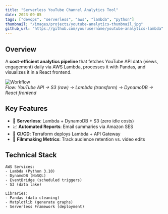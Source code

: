```yaml
---
title: "Serverless YouTube Channel Analytics Tool"
date: 2023-09-05
tags: ["devops", "serverless", "aws", "lambda", "python"]
thumbnail: "/images/projects/youtube-analytics-thumbnail.jpg"
github_url: "https://github.com/yourusername/youtube-analytics-lambda"
---
```


## Overview  
A **cost-efficient analytics pipeline** that fetches YouTube API data (views, engagement) daily via AWS Lambda, processes it with Pandas, and visualizes it in a React frontend.  

![Workflow](/images/projects/youtube-analytics-flow.png)  
*Flow: YouTube API → S3 (raw) → Lambda (transform) → DynamoDB → React frontend*

## Key Features  
- 🚀 **Serverless**: Lambda + DynamoDB + S3 (zero idle costs)  
- 📈 **Automated Reports**: Email summaries via Amazon SES  
- 🔄 **CI/CD**: Terraform deploys Lambda + API Gateway  
- 🎥 **Filmmaking Metrics**: Track audience retention vs. video edits  

## Technical Stack  
```plaintext
AWS Services:
- Lambda (Python 3.10)
- DynamoDB (NoSQL)
- EventBridge (scheduled triggers)
- S3 (data lake)

Libraries:
- Pandas (data cleaning)
- Matplotlib (generate graphs)
- Serverless Framework (deployment)